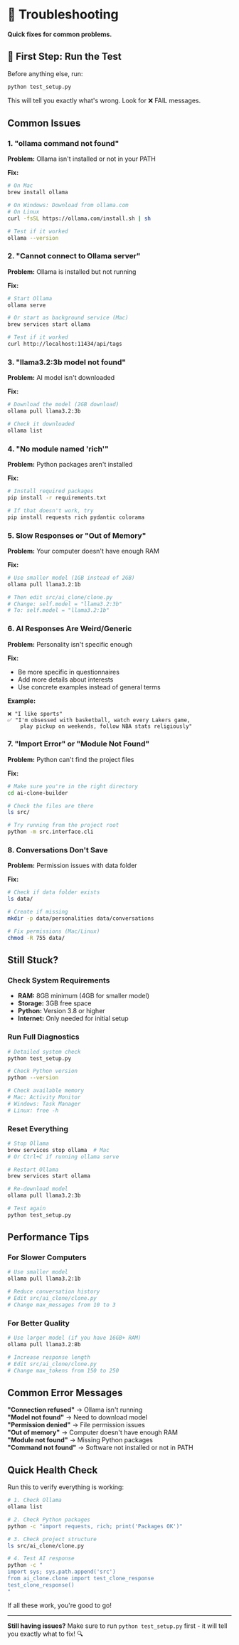 # 🔧 Troubleshooting

**Quick fixes for common problems.**

## 🧪 First Step: Run the Test

Before anything else, run:
```bash
python test_setup.py
```

This will tell you exactly what's wrong. Look for ❌ FAIL messages.

## Common Issues

### 1. "ollama command not found"

**Problem:** Ollama isn't installed or not in your PATH

**Fix:**
```bash
# On Mac
brew install ollama

# On Windows: Download from ollama.com
# On Linux
curl -fsSL https://ollama.com/install.sh | sh

# Test if it worked
ollama --version
```

### 2. "Cannot connect to Ollama server"

**Problem:** Ollama is installed but not running

**Fix:**
```bash
# Start Ollama
ollama serve

# Or start as background service (Mac)
brew services start ollama

# Test if it worked
curl http://localhost:11434/api/tags
```

### 3. "llama3.2:3b model not found"

**Problem:** AI model isn't downloaded

**Fix:**
```bash
# Download the model (2GB download)
ollama pull llama3.2:3b

# Check it downloaded
ollama list
```

### 4. "No module named 'rich'"

**Problem:** Python packages aren't installed

**Fix:**
```bash
# Install required packages
pip install -r requirements.txt

# If that doesn't work, try
pip install requests rich pydantic colorama
```

### 5. Slow Responses or "Out of Memory"

**Problem:** Your computer doesn't have enough RAM

**Fix:**
```bash
# Use smaller model (1GB instead of 2GB)
ollama pull llama3.2:1b

# Then edit src/ai_clone/clone.py
# Change: self.model = "llama3.2:3b"  
# To: self.model = "llama3.2:1b"
```

### 6. AI Responses Are Weird/Generic

**Problem:** Personality isn't specific enough

**Fix:**
- Be more specific in questionnaires
- Add more details about interests
- Use concrete examples instead of general terms

**Example:**
```
❌ "I like sports"
✅ "I'm obsessed with basketball, watch every Lakers game, 
    play pickup on weekends, follow NBA stats religiously"
```

### 7. "Import Error" or "Module Not Found"

**Problem:** Python can't find the project files

**Fix:**
```bash
# Make sure you're in the right directory
cd ai-clone-builder

# Check the files are there
ls src/

# Try running from the project root
python -m src.interface.cli
```

### 8. Conversations Don't Save

**Problem:** Permission issues with data folder

**Fix:**
```bash
# Check if data folder exists
ls data/

# Create if missing
mkdir -p data/personalities data/conversations

# Fix permissions (Mac/Linux)
chmod -R 755 data/
```

## Still Stuck?

### Check System Requirements
- **RAM:** 8GB minimum (4GB for smaller model)
- **Storage:** 3GB free space
- **Python:** Version 3.8 or higher
- **Internet:** Only needed for initial setup

### Run Full Diagnostics
```bash
# Detailed system check
python test_setup.py

# Check Python version
python --version

# Check available memory
# Mac: Activity Monitor
# Windows: Task Manager  
# Linux: free -h
```

### Reset Everything
```bash
# Stop Ollama
brew services stop ollama  # Mac
# Or Ctrl+C if running ollama serve

# Restart Ollama  
brew services start ollama

# Re-download model
ollama pull llama3.2:3b

# Test again
python test_setup.py
```

## Performance Tips

### For Slower Computers
```bash
# Use smaller model
ollama pull llama3.2:1b

# Reduce conversation history
# Edit src/ai_clone/clone.py
# Change max_messages from 10 to 3
```

### For Better Quality
```bash
# Use larger model (if you have 16GB+ RAM)
ollama pull llama3.2:8b

# Increase response length
# Edit src/ai_clone/clone.py  
# Change max_tokens from 150 to 250
```

## Common Error Messages

**"Connection refused"** → Ollama isn't running  
**"Model not found"** → Need to download model  
**"Permission denied"** → File permission issues  
**"Out of memory"** → Computer doesn't have enough RAM  
**"Module not found"** → Missing Python packages  
**"Command not found"** → Software not installed or not in PATH

## Quick Health Check

Run this to verify everything is working:
```bash
# 1. Check Ollama
ollama list

# 2. Check Python packages
python -c "import requests, rich; print('Packages OK')"

# 3. Check project structure
ls src/ai_clone/clone.py

# 4. Test AI response
python -c "
import sys; sys.path.append('src')
from ai_clone.clone import test_clone_response
test_clone_response()
"
```

If all these work, you're good to go!

---

**Still having issues?** Make sure to run `python test_setup.py` first - it will tell you exactly what to fix! 🔍 